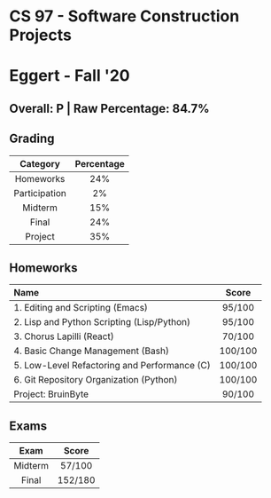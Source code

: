 # CS 97 - Software Construction Projects
# Eggert - Fall '20

## Overall: P | Raw Percentage: 84.7%

## Grading
| Category | Percentage |
|:---:|:---:|
| Homeworks | 24% |
| Participation | 2% |
| Midterm | 15% |
| Final | 24% |
| Project | 35% |

## Homeworks
| Name | Score |
|:---|:---:|
| 1. Editing and Scripting (Emacs) | 95/100 |
| 2. Lisp and Python Scripting (Lisp/Python) | 95/100 |
| 3. Chorus Lapilli (React) | 70/100 |
| 4. Basic Change Management (Bash) | 100/100 |
| 5. Low-Level Refactoring and Performance (C) | 100/100 |
| 6. Git Repository Organization (Python) | 100/100 |
| Project: BruinByte | 90/100 |

## Exams
| Exam | Score |
|:---:|:---:|
| Midterm | 57/100 |
| Final | 152/180 |
